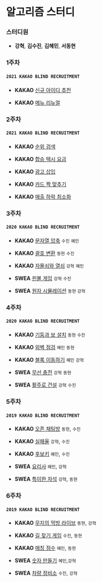 # 알고리즘 스터디

### 스터디원
* **강혁**, **김수진**, **김혜민**, **서동현**


### 1주차
#### **`2021 KAKAO BLIND RECRUITMENT`**
* **KAKAO** [신규 아이디 추천](https://programmers.co.kr/learn/courses/30/lessons/72410)

* **KAKAO** [메뉴 리뉴얼](https://programmers.co.kr/learn/courses/30/lessons/72411)


### 2주차 
#### `2021 KAKAO BLIND RECRUITMENT`  
* **KAKAO** [순위 검색](https://programmers.co.kr/learn/courses/30/lessons/72412)

* **KAKAO** [합승 택시 요금](https://programmers.co.kr/learn/courses/30/lessons/72413)

* **KAKAO** [광고 삽입](https://programmers.co.kr/learn/courses/30/lessons/72414)

* **KAKAO** [카드 짝 맞추기](https://programmers.co.kr/learn/courses/30/lessons/72415)

* **KAKAO** [매출 하락 최소화](https://programmers.co.kr/learn/courses/30/lessons/72416)



### 3주차 
#### `2020 KAKAO BLIND RECRUITMENT`
* **KAKAO** [문자열 압축](https://programmers.co.kr/learn/courses/30/lessons/60057) `수진` `혜민`

* **KAKAO** [괄호 변환](https://programmers.co.kr/learn/courses/30/lessons/60058) `동현` `수진`

* **KAKAO** [자물쇠와 열쇠](https://programmers.co.kr/learn/courses/30/lessons/60059) `강혁` `혜민`

* **SWEA** [핀볼 게임](https://swexpertacademy.com/main/code/problem/problemDetail.do?contestProbId=AWXRF8s6ezEDFAUo) `강혁` `수진`

* **SWEA** [원자 시뮬레이션](https://swexpertacademy.com/main/code/problem/problemDetail.do?contestProbId=AWXRFInKex8DFAUo) `동현` `강혁`


### 4주차
#### `2020 KAKAO BLIND RECRUITMENT`  

* **KAKAO** [기둥과 보 설치](https://programmers.co.kr/learn/courses/30/lessons/60061) `동현` `수진`

* **KAKAO** [외벽 점검](https://programmers.co.kr/learn/courses/30/lessons/60062) `혜민` `동현`

* **KAKAO** [블록 이동하기](https://programmers.co.kr/learn/courses/30/lessons/60063) `혜민` `강혁`

* **SWEA** [무선 충전](https://swexpertacademy.com/main/code/problem/problemDetail.do?contestProbId=AWXRDL1aeugDFAUo) `강혁` `동현`

* **SWEA** [활주로 건설](https://swexpertacademy.com/main/code/problem/problemDetail.do?contestProbId=AWIeW7FakkUDFAVH) `강혁` `수진`


### 5주차
#### `2019 KAKAO BLIND RECRUITMENT`  
*  **KAKAO** [오픈 채팅방](https://programmers.co.kr/learn/courses/30/lessons/42888)  `동현`, `수진` 

*  **KAKAO** [실패율](https://programmers.co.kr/learn/courses/30/lessons/42889)  `강혁`, `수진` 

*  **KAKAO** [후보키](https://programmers.co.kr/learn/courses/30/lessons/42890)  `혜민`, `수진` 

*  **SWEA** [요리사](https://swexpertacademy.com/main/code/problem/problemDetail.do?contestProbId=AWIeUtVakTMDFAVH)  `혜민`, `강혁` 

*  **SWEA** [특이한 자석](https://swexpertacademy.com/main/code/problem/problemDetail.do?contestProbId=AWIeV9sKkcoDFAVH&) `강혁`, `동현`  



### 6주차
#### `2019 KAKAO BLIND RECRUITMENT`  
*  **KAKAO** [무지의 먹방 라이브](https://programmers.co.kr/learn/courses/30/lessons/42891) `동현`, `강혁`

*  **KAKAO** [길 찾기 게임](https://programmers.co.kr/learn/courses/30/lessons/42892) `수진`, `동현`

*  **KAKAO** [매칭 점수](https://programmers.co.kr/learn/courses/30/lessons/42893) `혜민`, `동현`

*  **SWEA** [숫자 만들기](https://swexpertacademy.com/main/code/problem/problemDetail.do?contestProbId=AWIeRZV6kBUDFAVH) `혜민`,`강혁`

*  **SWEA** [차량 정비소](https://swexpertacademy.com/main/code/problem/problemDetail.do?contestProbId=AV6c6bgaIuoDFAXy) `수진`, `강혁`
 





